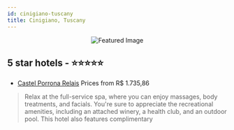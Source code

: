 ```yaml
---
id: cinigiano-tuscany
title: Cinigiano, Tuscany
---
```


<center><img src="https://i.travelapi.com/hotels/2000000/1670000/1661500/1661497/83bf9dad_z.jpg" alt="Featured Image" /></center>


##  5 star hotels - ⭐️⭐️⭐️⭐️⭐️

-    [Castel Porrona Relais](https://us.hurb.com/hotels/cinigiano/castel-porrona-relais-JNP-JP626394?cmp=18055) Prices from R$ 1.735,86
   > Relax at the full-service spa, where you can enjoy massages, body treatments, and facials. You're sure to appreciate the recreational amenities, including an attached winery, a health club, and an outdoor pool. This hotel also features complimentary 
